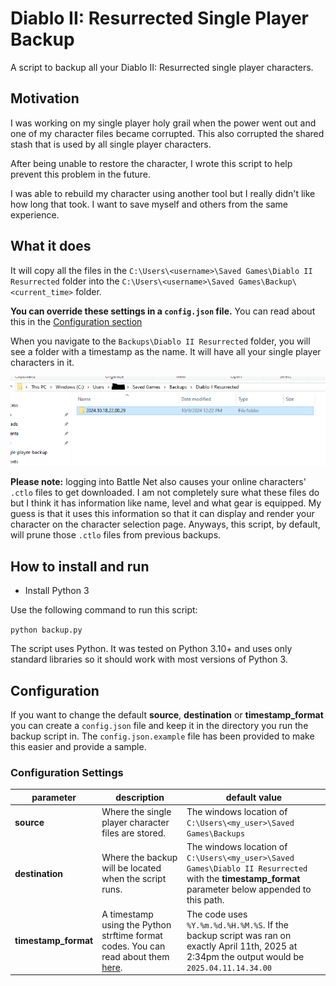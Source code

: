 # Diablo II: Resurrected Single Player Backup

A script to backup all your Diablo II: Resurrected single player characters.

## Motivation

I was working on my single player holy grail when the power went out and one of my character files became corrupted. This also corrupted the shared stash that is used by all single player characters.

After being unable to restore the character, I wrote this script to help prevent this problem in the future.

I was able to rebuild my character using another tool but I really didn't like how long that took. I want to save myself and others from the same experience.

## What it does

It will copy all the files in the `C:\Users\<username>\Saved Games\Diablo II Resurrected` folder into the `C:\Users\<username>\Saved Games\Backup\<current_time>` folder.

**You can override these settings in a `config.json` file.** You can read about this in the [Configuration section](#configuration)

When you navigate to the `Backups\Diablo II Resurrected` folder, you will see a folder with a timestamp as the name. It will have all your single player characters in it.

![Backup Sample](images/backup-sample.png)

**Please note:** logging into Battle Net also causes your online characters' `.ctlo` files to get downloaded. I am not completely sure what these files do but I think it has information like name, level and what gear is equipped. My guess is that it uses this information so that it can display and render your character on the character selection page. Anyways, this script, by default, will prune those `.ctlo` files from previous backups.

## How to install and run

- Install Python 3

Use the following command to run this script:

`python backup.py`

The script uses Python. It was tested on Python 3.10+ and uses only standard libraries so it should work with most versions of Python 3.

## Configuration

If you want to change the default **source**, **destination** or **timestamp_format** you can create a `config.json` file and keep it in the directory you run the backup script in. The `config.json.example` file has been provided to make this easier and provide a sample.

### Configuration Settings

| parameter  | description  | default value |
| ---------- | ------------ | ------------- |
| **source**  | Where the single player character files are stored.  | The windows location of `C:\Users\<my_user>\Saved Games\Backups`  |
| **destination**  | Where the backup will be located when the script runs.  | The windows location of `C:\Users\<my_user>\Saved Games\Diablo II Resurrected` with the **timestamp_format** parameter below appended to this path.  |
| **timestamp_format**  | A timestamp using the Python strftime format codes. You can read about them [here](https://docs.python.org/3/library/datetime.html#strftime-and-strptime-format-codes).  | The code uses `%Y.%m.%d.%H.%M.%S`. If the backup script was ran on exactly April 11th, 2025 at 2:34pm the output would be `2025.04.11.14.34.00`  |
